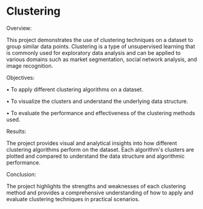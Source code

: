 # Clustering

Overview: 

This project demonstrates the use of clustering techniques on a dataset to group similar data points. 
Clustering is a type of unsupervised learning that is commonly used for exploratory data analysis 
and can be applied to various domains such as market segmentation, social network analysis, and 
image recognition. 


Objectives: 

• To apply different clustering algorithms on a dataset.

• To visualize the clusters and understand the underlying data structure. 

• To evaluate the performance and effectiveness of the clustering methods used.


Results: 

The project provides visual and analytical insights into how different clustering algorithms perform 
on the dataset. Each algorithm's clusters are plotted and compared to understand the data structure 
and algorithmic performance. 


Conclusion: 

The project highlights the strengths and weaknesses of each clustering method and provides a 
comprehensive understanding of how to apply and evaluate clustering techniques in practical 
scenarios.
